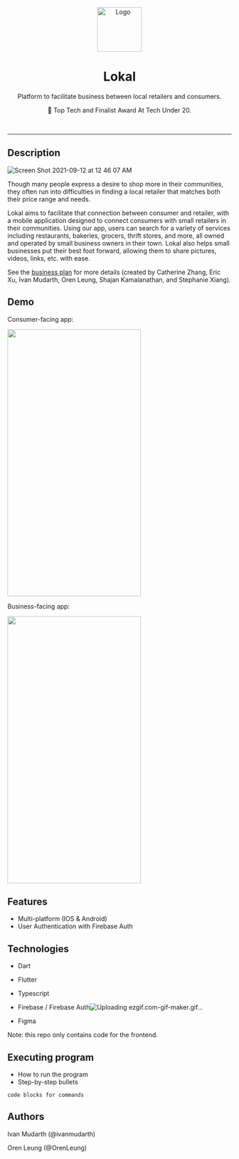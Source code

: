 <p align="center">
  <a href="https://github.com/ivanmudarth/Lokal">
    <img src="https://user-images.githubusercontent.com/33183884/132973385-2b32757f-a6b4-44f6-820b-f52e1a6d7280.png" alt="Logo" width="100" height="100">
  </a>
  
  <h1 align="center">Lokal</h1>
  
  <p align="center">
    Platform to facilitate business between local retailers and consumers.
  </p>
  <p align="center">
    🏅 Top Tech and Finalist Award At Tech Under 20.
  </p>
</p>

</br>

***

## Description
![Screen Shot 2021-09-12 at 12 46 07 AM](https://user-images.githubusercontent.com/33183884/132972588-0d87a242-dc0d-4692-99d7-d522602bb555.png)

Though many people express a desire to shop more in their communities, they often run into difficulties in finding a local retailer that matches both their price range and needs. 

Lokal aims to facilitate that connection between consumer and retailer, with a mobile application designed to connect consumers with small retailers in their communities. Using our app, users can search for a variety of services including restaurants, bakeries, grocers, thrift stores, and more, all owned and operated by small business owners in their town. Lokal also helps small businesses put their best foot forward, allowing them to share pictures, videos, links, etc. with ease.

See the [business plan](https://docs.google.com/document/d/13vt3c9TlZ5PJ90tMJDdWALq43StjfD0Goq5oDT-WR8Q/edit?usp=sharing) for more details (created by Catherine Zhang, Eric Xu, Ivan Mudarth, Oren Leung, Shajan Kamalanathan, and Stephanie Xiang).

## Demo
Consumer-facing app:

<img src="https://user-images.githubusercontent.com/33183884/132976802-1ce0db77-ba26-4a27-a2dd-40c94b74e338.gif" width="300" height="600">

</br>

Business-facing app:

<img src="https://user-images.githubusercontent.com/33183884/132974421-a2c6e3f7-0663-477c-af0a-dc271db69bbb.gif" width="300" height="600">

## Features

* Multi-platform (IOS & Android)
* User Authentication with Firebase Auth 

## Technologies

* Dart
* Flutter
* Typescript
* Firebase / Firebase Auth![Uploading ezgif.com-gif-maker.gif…]()

* Figma

Note: this repo only contains code for the frontend.

## Executing program

* How to run the program
* Step-by-step bullets
```
code blocks for commands
```

## Authors

Ivan Mudarth (@ivanmudarth)

Oren Leung (@OrenLeung)

